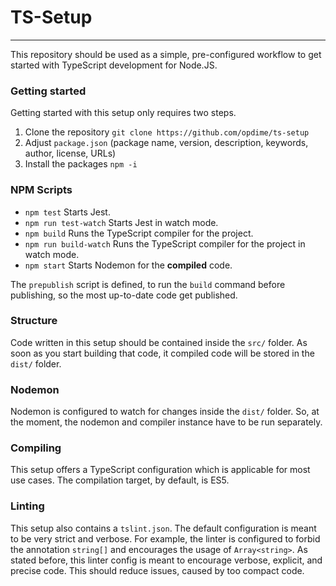 # TS-Setup

---

This repository should be used as a simple,
pre-configured workflow to get started with
TypeScript development for Node.JS.

### Getting started

Getting started with this setup only requires two steps.
1. Clone the repository `git clone https://github.com/opdime/ts-setup`
2. Adjust `package.json` (package name, version, description, keywords, author, license, URLs)
3. Install the packages `npm -i`

### NPM Scripts

*  `npm test` Starts Jest.
*  `npm run test-watch` Starts Jest in watch mode.
*  `npm build` Runs the TypeScript compiler for the project.
*  `npm run build-watch` Runs the TypeScript compiler for the project in watch mode.
*  `npm start` Starts Nodemon for the __compiled__ code.

The `prepublish` script is defined, to run the `build` command before publishing,
so the most up-to-date code get published.

### Structure

Code written in this setup should be contained inside the `src/` folder.
As soon as you start building that code, it compiled code will be stored
in the `dist/` folder.

### Nodemon

Nodemon is configured to watch for changes inside the `dist/` folder.
So, at the moment, the nodemon and compiler instance have to be run separately.

### Compiling

This setup offers a TypeScript configuration which
is applicable for most use cases. The compilation target,
by default, is ES5.

### Linting

This setup also contains a `tslint.json`. The default configuration
is meant to be very strict and verbose. For example, the linter is
configured to forbid the annotation `string[]` and encourages the usage
of `Array<string>`. As stated before, this linter config is meant to
encourage verbose, explicit, and precise code. This should reduce
issues, caused by too compact code.